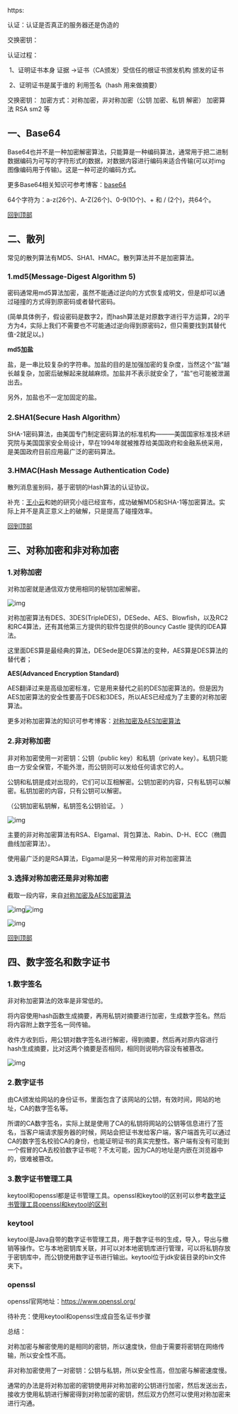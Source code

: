 https:

认证：认证是否真正的服务器还是伪造的

交换密钥：

认证过程：

​                  1、证明证书本身   证据 ->证书（CA颁发）受信任的根证书颁发机构 颁发的证书

​                  2、证明证书是属于谁的   利用签名（hash 用来做摘要）

交换密钥：
        加密方式：对称加密，非对称加密（公钥 加密、私钥 解密） 加密算法  RSA sm2 等

## 一、Base64

Base64也并不是一种加密解密算法，只能算是一种编码算法，通常用于把二进制数据编码为可写的字符形式的数据，对数据内容进行编码来适合传输(可以对img图像编码用于传输)。这是一种可逆的编码方式。

更多Base64相关知识可参考博客：[base64](https://www.liaoxuefeng.com/wiki/897692888725344/949441536192576)

64个字符为：a-z(26个)、A-Z(26个)、0-9(10个)、+ 和 / (2个)，共64个。

[回到顶部](https://www.cnblogs.com/rouqinglangzi/p/10832751.html#_labelTop)

## 二、散列

常见的散列算法有MD5、SHA1、HMAC。散列算法并不是加密算法。



### **1.md5(Message-Digest Algorithm 5)**

密码通常用md5算法加密，虽然不能通过逆向的方式恢复成明文，但是却可以通过碰撞的方式得到原密码或者替代密码。

(简单具体例子，假设密码是数字2，而hash算法是对原数字进行平方运算，2的平方为4，实际上我们不需要也不可能通过逆向得到原密码2，但只需要找到其替代值-2就足以。)

**md5加盐**

盐，是一串比较复杂的字符串。加盐的目的是加强加密的复杂度，当然这个“盐”越长越复杂，加密后破解起来就越麻烦。加盐并不表示就安全了，“盐”也可能被泄漏出去。

另外，加盐也不一定加固定的盐。



### **2.SHA1(Secure Hash Algorithm）**

SHA-1密码算法，由美国专门制定密码算法的标准机构———美国国家标准技术研究院与美国国家安全局设计，早在1994年就被推荐给美国政府和金融系统采用，是美国政府目前应用最广泛的密码算法。



### **3.HMAC(Hash Message Authentication Code)**

散列消息鉴别码，基于密钥的Hash算法的认证协议。

 

补充：[王小云](https://baike.baidu.com/item/王小云/29050)和她的研究小组已经宣布，成功破解MD5和SHA-1等加密算法。实际上并不是真正意义上的破解，只是提高了碰撞效率。

[回到顶部](https://www.cnblogs.com/rouqinglangzi/p/10832751.html#_labelTop)

## 三、对称加密和非对称加密



### 1.对称加密

对称加密就是通信双方使用相同的秘钥加密解密。

 

![img](https://img2018.cnblogs.com/blog/424830/201905/424830-20190508162945767-653333552.png)

对称加密算法有DES、3DES(TripleDES)，DESede、AES、Blowfish，以及RC2和RC4算法，还有其他第三方提供的软件包提供的Bouncy Castle 提供的IDEA算法。

这里面DES算是最经典的算法，DESede是DES算法的变种，AES算是DES算法的替代者；

**AES(Advanced Encryption Standard)**

AES翻译过来是高级加密标准，它是用来替代之前的DES加密算法的。但是因为AES加密算法的安全性要高于DES和3DES，所以AES已经成为了主要的对称加密算法。

更多对称加密算法的知识可参考博客：[对称加密及AES加密算法](https://www.jianshu.com/p/3840b344b27c)



### 2.非对称加密

非对称加密使用一对密钥：公钥（public key）和私钥（private key）。私钥只能由一方安全保管，不能外泄，而公钥则可以发给任何请求它的人。

公钥和私钥是成对出现的，它们可以互相解密。公钥加密的内容，只有私钥可以解密。私钥加密的内容，只有公钥可以解密。

（公钥加密私钥解，私钥签名公钥验证。 ）

![img](https://img2018.cnblogs.com/blog/424830/201905/424830-20190508163107961-1620922761.png)

主要的非对称加密算法有RSA、Elgamal、背包算法、Rabin、D-H、ECC（椭圆曲线加密算法）。

使用最广泛的是RSA算法，Elgamal是另一种常用的非对称加密算法



### 3.选择对称加密还是非对称加密

截取一段内容，来自[对称加密及AES加密算法](https://www.jianshu.com/p/3840b344b27c)

![img](https://img2018.cnblogs.com/blog/424830/201905/424830-20190508204436755-905329297.png)![img](https://img2018.cnblogs.com/blog/424830/201907/424830-20190702143253655-1927780668.png)

![img](https://img2018.cnblogs.com/blog/424830/201905/424830-20190508213901002-627138754.png)

 

[回到顶部](https://www.cnblogs.com/rouqinglangzi/p/10832751.html#_labelTop)

## 四、数字签名和数字证书



### 1.数字签名

非对称加密算法的效率是非常低的。

将内容使用hash函数生成摘要，再用私钥对摘要进行加密，生成数字签名。然后将内容附上数字签名一同传输。

收件方收到后，用公钥对数字签名进行解密，得到摘要，然后再对原内容进行hash生成摘要，比对这两个摘要是否相同，相同则说明内容没有被篡改。

![img](https://img2018.cnblogs.com/blog/424830/201905/424830-20190508203852810-2101460720.png)



### 2.数字证书

由CA颁发给网站的身份证书，里面包含了该网站的公钥，有效时间，网站的地址，CA的数字签名等。

所谓的CA数字签名，实际上就是使用了CA的私钥将网站的公钥等信息进行了签名，当客户端请求服务器的时候，网站会把证书发给客户端，客户端首先可以通过CA的数字签名校验CA的身份，也能证明证书的真实完整性。客户端有没有可能到一个假冒的CA去校验数字证书呢？不太可能，因为CA的地址是内嵌在浏览器中的，很难被篡改。



### 3.数字证书管理工具

keytool和openssl都是证书管理工具。openssl和keytool的区别可以参考[数字证书管理工具openssl和keytool的区别](https://www.cnblogs.com/zhangshitong/p/9015482.html)



### keytool

keytool是Java自带的数字证书管理工具，用于数字证书的生成，导入，导出与撤销等操作。它与本地密钥库关联，并可以对本地密钥库进行管理，可以将私钥存放于密钥库中，而公钥使用数字证书进行输出。keytool位于jdk安装目录的bin文件夹下。



### openssl

openssl官网地址：https://www.openssl.org/

 

待补充：使用keytool和openssl生成自签名证书步骤

 

 

 

总结：

对称加密与解密使用的是相同的密钥，所以速度快，但由于需要将密钥在网络传输，所以安全性不高。

非对称加密使用了一对密钥：公钥与私钥，所以安全性高，但加密与解密速度慢。

通常的办法是将对称加密的密钥使用非对称加密的公钥进行加密，然后发送出去，接收方使用私钥进行解密得到对称加密的密钥，然后双方仍然可以使用对称加密来进行沟通。